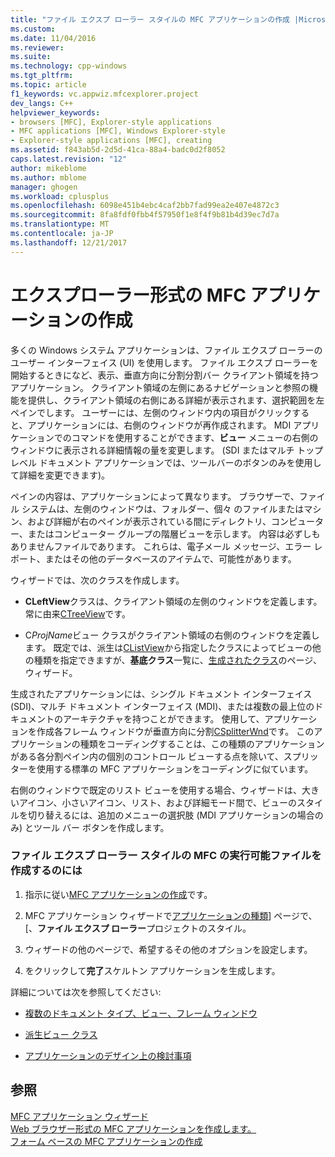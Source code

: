 ```yaml
---
title: "ファイル エクスプ ローラー スタイルの MFC アプリケーションの作成 |Microsoft ドキュメント"
ms.custom: 
ms.date: 11/04/2016
ms.reviewer: 
ms.suite: 
ms.technology: cpp-windows
ms.tgt_pltfrm: 
ms.topic: article
f1_keywords: vc.appwiz.mfcexplorer.project
dev_langs: C++
helpviewer_keywords:
- browsers [MFC], Explorer-style applications
- MFC applications [MFC], Windows Explorer-style
- Explorer-style applications [MFC], creating
ms.assetid: f843ab5d-2d5d-41ca-88a4-badc0d2f8052
caps.latest.revision: "12"
author: mikeblome
ms.author: mblome
manager: ghogen
ms.workload: cplusplus
ms.openlocfilehash: 6098e451b4ebc4caf2bb7fad99ea2e407e4872c3
ms.sourcegitcommit: 8fa8fdf0fbb4f57950f1e8f4f9b81b4d39ec7d7a
ms.translationtype: MT
ms.contentlocale: ja-JP
ms.lasthandoff: 12/21/2017
---
```

# <a name="creating-a-file-explorer-style-mfc-application"></a>エクスプローラー形式の MFC アプリケーションの作成
多くの Windows システム アプリケーションは、ファイル エクスプ ローラーのユーザー インターフェイス (UI) を使用します。 ファイル エクスプ ローラーを開始するときになど、表示、垂直方向に分割分割バー クライアント領域を持つアプリケーション。 クライアント領域の左側にあるナビゲーションと参照の機能を提供し、クライアント領域の右側にある詳細が表示されます、選択範囲を左ペインでします。 ユーザーには、左側のウィンドウ内の項目がクリックすると、アプリケーションには、右側のウィンドウが再作成されます。 MDI アプリケーションでのコマンドを使用することができます、**ビュー**  メニューの右側のウィンドウに表示される詳細情報の量を変更します。 (SDI またはマルチ トップレベル ドキュメント アプリケーションでは、ツールバーのボタンのみを使用して詳細を変更できます)。  
  
 ペインの内容は、アプリケーションによって異なります。 ブラウザーで、ファイル システムは、左側のウィンドウは、フォルダー、個々 のファイルまたはマシン、および詳細が右のペインが表示されている間にディレクトリ、コンピューター、またはコンピューター グループの階層ビューを示します。 内容は必ずしもありませんファイルであります。 これらは、電子メール メッセージ、エラー レポート、またはその他のデータベースのアイテムで、可能性があります。  
  
 ウィザードでは、次のクラスを作成します。  
  
-   **CLeftView**クラスは、クライアント領域の左側のウィンドウを定義します。 常に由来[CTreeView](../../mfc/reference/ctreeview-class.md)です。  
  
-   C*ProjName*ビュー クラスがクライアント領域の右側のウィンドウを定義します。 既定では、派生は[CListView](../../mfc/reference/clistview-class.md)から指定したクラスによってビューの他の種類を指定できますが、**基底クラス**一覧に、[生成されたクラス](../../mfc/reference/generated-classes-mfc-application-wizard.md)のページ、ウィザード。  
  
 生成されたアプリケーションには、シングル ドキュメント インターフェイス (SDI)、マルチ ドキュメント インターフェイス (MDI)、または複数の最上位のドキュメントのアーキテクチャを持つことができます。 使用して、アプリケーションを作成各フレーム ウィンドウが垂直方向に分割[CSplitterWnd](../../mfc/reference/csplitterwnd-class.md)です。 このアプリケーションの種類をコーディングすることは、この種類のアプリケーションがある各分割ペイン内の個別のコントロール ビューする点を除いて、スプリッターを使用する標準の MFC アプリケーションをコーディングに似ています。  
  
 右側のウィンドウで既定のリスト ビューを使用する場合、ウィザードは、大きいアイコン、小さいアイコン、リスト、および詳細モード間で、ビューのスタイルを切り替えるには、追加のメニューの選択肢 (MDI アプリケーションの場合のみ) とツール バー ボタンを作成します。  
  
### <a name="to-begin-creating-a-file-explorer-style-mfc-executable"></a>ファイル エクスプ ローラー スタイルの MFC の実行可能ファイルを作成するのには  
  
1.  指示に従い[MFC アプリケーションの作成](../../mfc/reference/creating-an-mfc-application.md)です。  
  
2.  MFC アプリケーション ウィザードで[アプリケーションの種類](../../mfc/reference/application-type-mfc-application-wizard.md)] ページで、[、**ファイル エクスプ ローラー**プロジェクトのスタイル。  
  
3.  ウィザードの他のページで、希望するその他のオプションを設定します。  
  
4.  をクリックして**完了**スケルトン アプリケーションを生成します。  
  
 詳細については次を参照してください:  
  
-   [複数のドキュメント タイプ、ビュー、フレーム ウィンドウ](../../mfc/multiple-document-types-views-and-frame-windows.md)  
  
-   [派生ビュー クラス](../../mfc/derived-view-classes-available-in-mfc.md)  
  
-   [アプリケーションのデザイン上の検討事項](../../mfc/application-design-choices.md)  
  
## <a name="see-also"></a>参照  
 [MFC アプリケーション ウィザード](../../mfc/reference/mfc-application-wizard.md)   
 [Web ブラウザー形式の MFC アプリケーションを作成します。](../../mfc/reference/creating-a-web-browser-style-mfc-application.md)   
 [フォーム ベースの MFC アプリケーションの作成](../../mfc/reference/creating-a-forms-based-mfc-application.md)

